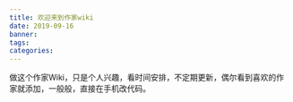 ```yaml
---
title: 欢迎来到作家wiki
date: 2019-09-16
banner:
tags:
categories:
---
```




做这个作家Wiki，只是个人兴趣，看时间安排，不定期更新，偶尔看到喜欢的作家就添加，一般般，直接在手机改代码。
